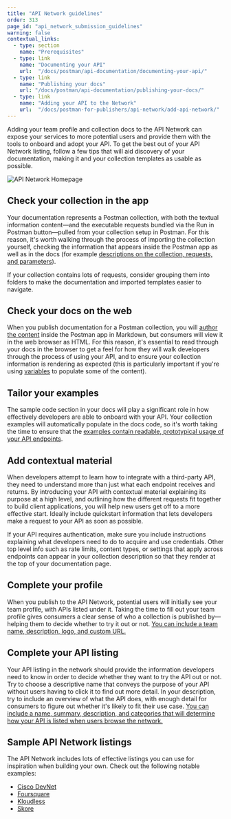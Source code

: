 ```yaml
---
title: "API Network guidelines"
order: 313
page_id: "api_network_submission_guidelines"
warning: false
contextual_links:
  - type: section
    name: "Prerequisites"
  - type: link
    name: "Documenting your API"
    url:  "/docs/postman/api-documentation/documenting-your-api/"
  - type: link
    name: "Publishing your docs"
    url: "/docs/postman/api-documentation/publishing-your-docs/"
  - type: link
    name: "Adding your API to the Network"
    url:  "/docs/postman-for-publishers/api-network/add-api-network/"
---
```


Adding your team profile and collection docs to the API Network can expose your services to more potential users and provide them with the tools to onboard and adopt your API. To get the best out of your API Network listing, follow a few tips that will aid discovery of your documentation, making it and your collection templates as usable as possible.

![API Network Homepage](https://assets.postman.com/postman-docs/Public+network+on+Explore.jpg)

## Check your collection in the app

Your documentation represents a Postman collection, with both the textual information content—and the executable requests bundled via the Run in Postman button—pulled from your collection setup in Postman. For this reason, it's worth walking through the process of importing the collection yourself, checking the information that appears inside the Postman app as well as in the docs (for example [descriptions on the collection, requests, and parameters](/docs/postman/api-documentation/authoring-your-documentation/#documenting-with-descriptions)).

If your collection contains lots of requests, consider grouping them into folders to make the documentation and imported templates easier to navigate.

## Check your docs on the web

When you publish documentation for a Postman collection, you will [author the content](/docs/postman/api-documentation/authoring-your-documentation/) inside the Postman app in Markdown, but consumers will view it in the web browser as HTML. For this reason, it's essential to read through your docs in the browser to get a feel for how they will walk developers through the process of using your API, and to ensure your collection information is rendering as expected (this is particularly important if you're using [variables](/docs/postman/api-documentation/documenting-your-api/#documentation-environments) to populate some of the content).

## Tailor your examples

The sample code section in your docs will play a significant role in how effectively developers are able to onboard with your API. Your collection examples will automatically populate in the docs code, so it's worth taking the time to ensure that the [examples contain readable, prototypical usage of your API endpoints](/docs/postman/api-documentation/authoring-your-documentation/#using-examples-in-your-docs).

## Add contextual material

When developers attempt to learn how to integrate with a third-party API, they need to understand more than just what each endpoint receives and returns. By introducing your API with contextual material explaining its purpose at a high level, and outlining how the different requests fit together to build client applications, you will help new users get off to a more effective start. Ideally include quickstart information that lets developers make a request to your API as soon as possible.

If your API requires authentication, make sure you include instructions explaining what developers need to do to acquire and use credentials. Other top level info such as rate limits, content types, or settings that apply across endpoints can appear in your collection description so that they render at the top of your documentation page.

## Complete your profile

When you publish to the API Network, potential users will initially see your team profile, with APIs listed under it. Taking the time to fill out your team profile gives consumers a clear sense of who a collection is published by—helping them to decide whether to try it out or not. [You can include a team name, description, logo, and custom URL.](/docs/postman-for-publishers/api-network/add-api-network/#setting-up-your-team-profile)

## Complete your API listing

Your API listing in the network should provide the information developers need to know in order to decide whether they want to try the API out or not. Try to choose a descriptive name that conveys the purpose of your API without users having to click it to find out more detail. In your description, try to include an overview of what the API does, with enough detail for consumers to figure out whether it's likely to fit their use case. [You can include a name, summary, description, and categories that will determine how your API is listed when users browse the network.](/docs/postman-for-publishers/api-network/add-api-network/#providing-api-detail)

## Sample API Network listings

The API Network includes lots of effective listings you can use for inspiration when building your own. Check out the following notable examples:

* [Cisco DevNet](https://explore.postman.com/team/ciscodevnet)
* [Foursquare](https://explore.postman.com/team/351150)
* [Kloudless](https://explore.postman.com/team/245532)
* [Skore](https://explore.postman.com/team/201253)
